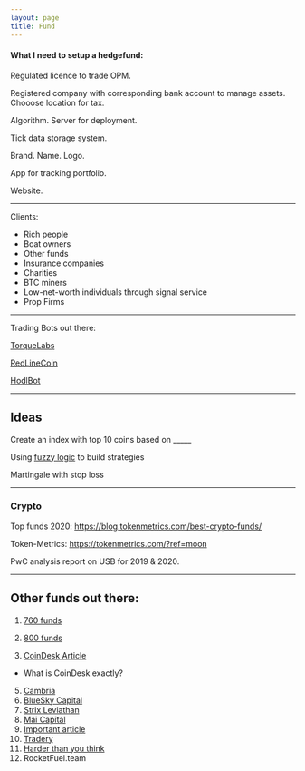 ```yaml
---
layout: page
title: Fund
---
```


#### What I need to setup a hedgefund:

Regulated licence to trade OPM.

Registered company with corresponding bank account to manage assets.
 Chooose location for tax.

Algorithm. Server for deployment.

Tick data storage system.

Brand. Name. Logo.

App for tracking portfolio.

Website.

---

Clients:
- Rich people
- Boat owners
- Other funds
- Insurance companies
- Charities
- BTC miners
- Low-net-worth individuals through signal service
- Prop Firms

---
Trading Bots out there:

[TorqueLabs](https://torquelabs.ai)

[RedLineCoin](https://redlinecoin.com)

[HodlBot](https://twitter.com/xietoni)

---

## Ideas

Create an index with top 10 coins based on _____

Using [fuzzy logic](https://medium.com/@abdulazizalghannami/modeling-trading-decisions-using-fuzzy-logic-ff21c431b961) to build strategies

Martingale with stop loss

---
### Crypto

Top funds 2020: 
https://blog.tokenmetrics.com/best-crypto-funds/

Token-Metrics: 
https://tokenmetrics.com/?ref=moon

PwC analysis report on USB for 2019 & 2020.

---

## Other funds out there:

1. [760 funds](https://cryptofundresearch.com/crypto-fund-list-sample-at1?gclid=CjwKCAjwsO_4BRBBEiwAyagRTargZtT73V1j-4cvT8Bj-T6nTADEN_KpXGUhWlaN6G1Y6j14JNUZ0xoCj-sQAvD_BwE)

2. [800 funds](https://cryptofundlist.com/)
3. [CoinDesk Article](https://www.coindesk.com/ex-kraken-trading-head-leads-crypto-quant-fund-with-23m-in-assets-2-3b-in-trades)
 - What is CoinDesk exactly?
5. [Cambria](https://www.coindesk.com/cambrian-raises-4m-to-run-25m-crypto-quant-fund)
6. [BlueSky Capital](https://www.blueskycapitalmanagement.com/systematic-crypto/)
7. [Strix Leviathan](https://cryptoslate.com/strix-leviathan-the-crypto-quant-fund-thats-beating-the-market-with-a-differentiated-investment-approach/)
8. [Mai Capital](https://www.financemagnates.com/cryptocurrency/maicapital-launches-bitcoin-based-quant-fund/)
9. [Important article](https://www.euromoney.com/article/b1mhf1sxvlphb3/cryptos-crash-but-never-die-and-funds-of-funds-can-profit)
10. [Tradery](http://tradery.io/)
11. [Harder than you think](https://www.tokendaily.co/blog/why-building-a-quant-fund-in-crypto-is-harder-than-people-think)
12. RocketFuel.team
